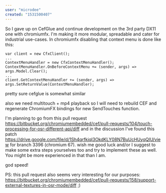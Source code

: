 ```yaml
---
user: "microdee"
created: "1531500407"
---
```


So I gave up on CefGlue and continue development on the 3rd party DX11 one with chromiumfx. I'm making it more modular, spreadable and cater for industrial use-cases. In chromiumfx disabling that context menu is done like this:
```
var client = new CfxClient();
...
ContextMenuHandler = new CfxContextMenuHandler();
ContextMenuHandler.OnBeforeContextMenu += (sender, args) => args.Model.Clear();
...
client.GetContextMenuHandler += (sender, args) => args.SetReturnValue(ContextMenuHandler);
```
pretty sure cefglue is somewhat similar

also we need multitouch + mp4 playback so I will need to rebuild CEF and regenerate ChromiumFX bindings for new SendTouches function.

I'm planning to go from this pull request https://bitbucket.org/chromiumembedded/cef/pull-requests/104/touch-processing-for-osr-different-api/diff
and in the discussion I've found this patch https://drive.google.com/file/d/1Sh4qrfkjql3OkdKLY08N7BuUcHUyqQIU/view for branch 3396 (chromium 67). wish me good luck and/or I suggest to make some extra steps yourselves too and try to implement these as well. You might be more experienced in that than I am.

god speed!

PS: this pull request also seems very interesting for our purposes: https://bitbucket.org/chromiumembedded/cef/pull-requests/158/support-external-textures-in-osr-mode/diff ;)
